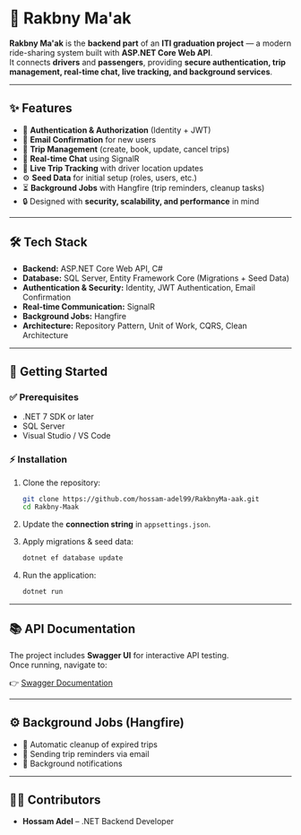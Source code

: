 # 🚖 Rakbny Ma'ak  

**Rakbny Ma'ak** is the **backend part** of an **ITI graduation project** — a modern ride-sharing system built with **ASP.NET Core Web API**.  
It connects **drivers** and **passengers**, providing **secure authentication, trip management, real-time chat, live tracking, and background services**.  

---

## ✨ Features  
- 🔑 **Authentication & Authorization** (Identity + JWT)  
- 📧 **Email Confirmation** for new users  
- 🚗 **Trip Management** (create, book, update, cancel trips)  
- 💬 **Real-time Chat** using SignalR  
- 📍 **Live Trip Tracking** with driver location updates  
- ⚙️ **Seed Data** for initial setup (roles, users, etc.)  
- ⏳ **Background Jobs** with Hangfire (trip reminders, cleanup tasks)  
- 🔒 Designed with **security, scalability, and performance** in mind  

---

## 🛠 Tech Stack  
- **Backend:** ASP.NET Core Web API, C#  
- **Database:** SQL Server, Entity Framework Core (Migrations + Seed Data)  
- **Authentication & Security:** Identity, JWT Authentication, Email Confirmation  
- **Real-time Communication:** SignalR  
- **Background Jobs:** Hangfire  
- **Architecture:** Repository Pattern, Unit of Work, CQRS, Clean Architecture  

---

## 🚀 Getting Started  

### ✅ Prerequisites  
- .NET 7 SDK or later  
- SQL Server  
- Visual Studio / VS Code  

### ⚡ Installation  
1. Clone the repository:  
   ```bash
   git clone https://github.com/hossam-adel99/RakbnyMa-aak.git
   cd Rakbny-Maak
   ```  

2. Update the **connection string** in `appsettings.json`.  

3. Apply migrations & seed data:  
   ```bash
   dotnet ef database update
   ```  

4. Run the application:  
   ```bash
   dotnet run
   ```  

---

## 📚 API Documentation  
The project includes **Swagger UI** for interactive API testing.  
Once running, navigate to:  

👉 [Swagger Documentation](https://rakbny-api.runasp.net/swagger/index.html)  

---

## ⚙️ Background Jobs (Hangfire)  
- 🧹 Automatic cleanup of expired trips  
- 📩 Sending trip reminders via email  
- 🔔 Background notifications  

---

## 👨‍💻 Contributors  
- **Hossam Adel** – .NET Backend Developer  
